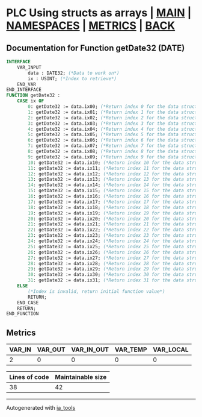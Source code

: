 # PLC Using structs as arrays | [MAIN] | [NAMESPACES] | [METRICS] | [BACK]  

## Documentation for Function getDate32 (DATE)  

```pascal
INTERFACE
    VAR_INPUT
        data : DATE32; (*Data to work on*)
        ix : USINT; (*Index to retrieve*)
    END_VAR
END_INTERFACE
FUNCTION getDate32 :
    CASE ix OF
    	0: getDate32 := data.ix00; (*Return index 0 for the data struct*)
    	1: getDate32 := data.ix01; (*Return index 1 for the data struct*)
    	2: getDate32 := data.ix02; (*Return index 2 for the data struct*)
    	3: getDate32 := data.ix03; (*Return index 3 for the data struct*)
    	4: getDate32 := data.ix04; (*Return index 4 for the data struct*)
    	5: getDate32 := data.ix05; (*Return index 5 for the data struct*)
    	6: getDate32 := data.ix06; (*Return index 6 for the data struct*)
    	7: getDate32 := data.ix07; (*Return index 7 for the data struct*)
    	8: getDate32 := data.ix08; (*Return index 8 for the data struct*)
    	9: getDate32 := data.ix09; (*Return index 9 for the data struct*)
    	10: getDate32 := data.ix10; (*Return index 10 for the data struct*)
    	11: getDate32 := data.ix11; (*Return index 11 for the data struct*)
    	12: getDate32 := data.ix12; (*Return index 12 for the data struct*)
    	13: getDate32 := data.ix13; (*Return index 13 for the data struct*)
    	14: getDate32 := data.ix14; (*Return index 14 for the data struct*)
    	15: getDate32 := data.ix15; (*Return index 15 for the data struct*)
    	16: getDate32 := data.ix16; (*Return index 16 for the data struct*)
    	17: getDate32 := data.ix17; (*Return index 17 for the data struct*)
    	18: getDate32 := data.ix18; (*Return index 18 for the data struct*)
    	19: getDate32 := data.ix19; (*Return index 19 for the data struct*)
    	20: getDate32 := data.ix20; (*Return index 20 for the data struct*)
    	21: getDate32 := data.ix21; (*Return index 21 for the data struct*)
    	22: getDate32 := data.ix22; (*Return index 22 for the data struct*)
    	23: getDate32 := data.ix23; (*Return index 23 for the data struct*)
    	24: getDate32 := data.ix24; (*Return index 24 for the data struct*)
    	25: getDate32 := data.ix25; (*Return index 25 for the data struct*)
    	26: getDate32 := data.ix26; (*Return index 26 for the data struct*)
    	27: getDate32 := data.ix27; (*Return index 27 for the data struct*)
    	28: getDate32 := data.ix28; (*Return index 28 for the data struct*)
    	29: getDate32 := data.ix29; (*Return index 29 for the data struct*)
    	30: getDate32 := data.ix30; (*Return index 30 for the data struct*)
    	31: getDate32 := data.ix31; (*Return index 31 for the data struct*)
    ELSE
    	(*Index is invalid, return initial function value*)
    	RETURN;
    END_CASE
    RETURN;
END_FUNCTION
```

## Metrics  

| VAR_IN | VAR_OUT | VAR_IN_OUT | VAR_TEMP | VAR_LOCAL |
| ------ | ------- | ---------- | --------- | -------- |
| 2 | 0 | 0 | 0 | 0 |  

| Lines of code | Maintainable size |
| ------------- | ----------------- |
| 38 | 42 |

---
Autogenerated with [ia_tools](https://github.com/tkucic/ia_tools)  

[MAIN]: ../../../../index_st.md
[NAMESPACES]: ../../nsList_st.md
[METRICS]: ../../../metrics_st.md
[BACK]: ../nsMain_st.md
